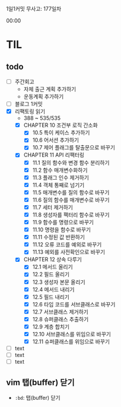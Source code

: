 1일1커밋 무사고: 177일차

00:00

# TIL

## todo
- [ ] 주간회고
  - 자체 출근 계획 추가하기
  - 운동계획 추가하기
- [ ] 블로그 1커밋
- [x] 리팩토링 읽기
  - 388 ~ 535/535
  - [x] CHAPTER 10 조건부 로직 간소화
    - [x] 10.5 특이 케이스 추가하기
    - [x] 10.6 어서션 추가하기
    - [x] 10.7 제어 플래그를 탈출문으로 바꾸기
  - [x] CHAPTER 11 API 리팩터링
    - [x] 11.1 질의 함수와 변경 함수 분리하기
    - [x] 11.2 함수 매개변수화하기
    - [x] 11.3 플래그 인수 제거하기
    - [x] 11.4 객체 통째로 넘기기
    - [x] 11.5 매개변수를 질의 함수로 바꾸기
    - [x] 11.6 질의 함수를 매개변수로 바꾸기
    - [x] 11.7 세터 제거하기
    - [x] 11.8 생성자를 팩터리 함수로 바꾸기
    - [x] 11.9 함수를 명령으로 바꾸기
    - [x] 11.10 명령을 함수로 바꾸기
    - [x] 11.11 수정된 값 반환하기
    - [x] 11.12 오류 코드를 예외로 바꾸기
    - [x] 11.13 예외를 사전확인으로 바꾸기
  - [x] CHAPTER 12 상속 다루기
    - [x] 12.1 메서드 올리기
    - [x] 12.2 필드 올리기
    - [x] 12.3 생성자 본문 올리기
    - [x] 12.4 메서드 내리기
    - [x] 12.5 필드 내리기
    - [x] 12.6 타입 코드를 서브클래스로 바꾸기
    - [x] 12.7 서브클래스 제거하기
    - [x] 12.8 슈퍼클래스 추출하기
    - [x] 12.9 계층 합치기
    - [x] 12.10 서브클래스를 위임으로 바꾸기
    - [x] 12.11 슈퍼클래스를 위임으로 바꾸기
- [ ] text
- [ ] text
- [ ] text

## vim 탭(buffer) 닫기

- `:bd`: 탭(buffer) 닫기

